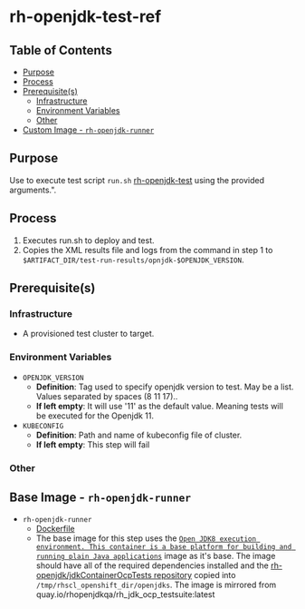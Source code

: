 # rh-openjdk-test-ref<!-- omit from toc -->

## Table of Contents<!-- omit from toc -->

- [Purpose](#purpose)
- [Process](#process)
- [Prerequisite(s)](#prerequisites)
  - [Infrastructure](#infrastructure)
  - [Environment Variables](#environment-variables)
  - [Other](#other)
- [Custom Image - `rh-openjdk-runner`](#custom-image---rh-openjdk-runner)

## Purpose

Use to execute test script `run.sh` [rh-openjdk-test](https://github.com/rh-openjdk/jdkContainerOcpTests) using the provided arguments.".

## Process

1. Executes run.sh to deploy and test. 
2. Copies the XML results file and logs from the command in step 1 to `$ARTIFACT_DIR/test-run-results/opnjdk-$OPENJDK_VERSION`.

## Prerequisite(s)

### Infrastructure

- A provisioned test cluster to target.

### Environment Variables

- `OPENJDK_VERSION`
  - **Definition**: Tag used to specify openjdk version to test. May be a list. Values separated by spaces (8 11 17)..
  - **If left empty**: It will use '11' as the default value. Meaning tests will be executed for the Openjdk 11.
- `KUBECONFIG`
  - **Definition**: Path and name of kubeconfig file of cluster.
  - **If left empty**: This step will fail

### Other


## Base Image - `rh-openjdk-runner`

- `rh-openjdk-runner`
  - [Dockerfile](https://github.com/rh-openjdk/jdkContainerOcpTests/blob/main/ContainerFile)
  - The base image for this step uses the [`Open JDK8 execution environment. This container is a base platform for building and running plain Java applications`](registry.redhat.io/ubi8/openjdk-8:latest) image as it's base. The image should have all of the required dependencies installed and the [rh-openjdk/jdkContainerOcpTests repository](https://github.com/rh-openjdk/jdkContainerOcpTests) copied into `/tmp/rhscl_openshift_dir/openjdks`. The image is mirrored from quay.io/rhopenjdkqa/rh_jdk_ocp_testsuite:latest

